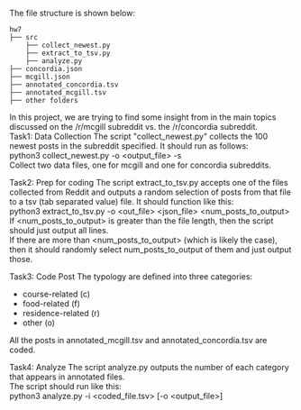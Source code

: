 The file structure is shown below:
```
hw7
├── src
    ├── collect_newest.py
    ├── extract_to_tsv.py
    ├── analyze.py
├── concordia.json
├── mcgill.json
├── annotated_concordia.tsv
├── annotated_mcgill.tsv
├── other folders
```
In this project, we are trying to find some insight from in the main topics discussed on the /r/mcgill subreddit vs. the /r/concordia subreddit.\
Task1: Data Collection
The script "collect_newest.py" collects the 100 newest posts in the subreddit specified. It should run as follows:\
python3 collect_newest.py -o <output_file> -s <subreddit>\
Collect two data files, one for mcgill and one for concordia subreddits.

Task2: Prep for coding
The script extract_to_tsv.py accepts one of the files collected from Reddit and outputs a random selection of posts from that file to a tsv (tab separated value) file. It should function like this:\
python3 extract_to_tsv.py -o <out_file> <json_file> <num_posts_to_output>\
If <num_posts_to_output> is greater than the file length, then the script should just output all lines.\
If there are more than <num_posts_to_output> (which is likely the case), then it should randomly select num_posts_to_output of them and just output those.

Task3: Code Post
The typology are defined into three categories:
- course-related (c)
- food-related (f)
- residence-related (r)
- other (o)

All the posts in annotated_mcgill.tsv and annotated_concordia.tsv are coded.

Task4: Analyze
The script analyze.py outputs the number of each category that appears in annotated files. \
The script should run like this:\
python3 analyze.py -i <coded_file.tsv> [-o <output_file>]
